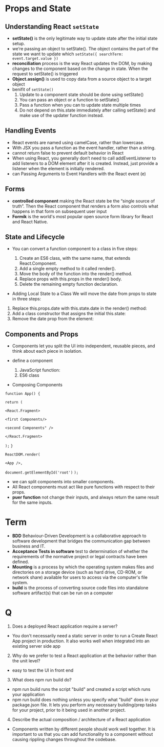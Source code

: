 # Props and State

## Understanding React `setState`
* **setState()** is the only legitimate way to update state after the initial state setup. 
* we’re passing an object to setState(). The object contains the part of the state we want to update which ``setState({ searchTerm: event.target.value })``
* **reconciliation** process is the way React updates the DOM, by making changes to the component based on the change in state. When the request to setState() is triggered
* **Object.assign()** is used to copy data from a source object to a target object
* benifit of ``setState()``
    1. Update to a component state should be done using setState()
    2. You can pass an object or a function to setState()
    3. Pass a function when you can to update state multiple times
    4. Do not depend on this.state immediately after calling setState() and make use of the updater function instead.


## Handling Events
* React events are named using camelCase, rather than lowercase.
* With JSX you pass a function as the event handler, rather than a string.
* cannot return false to prevent default behavior in React
* When using React, you generally don’t need to call addEventListener to add listeners to a DOM element after it is created. Instead, just provide a listener when the element is initially rendered.
* can Passing Arguments to Event Handlers with the React event (e)


## Forms
* **controlled component** making the React state be the “single source of truth”. Then the React component that renders a form also controls what happens in that form on subsequent user input
* **Formik** is the world's most popular open source form library for React and React Native.

## State and Lifecycle

* You can convert a function component to a class in five steps:

    1. Create an ES6 class, with the same name, that extends React.Component.
    2. Add a single empty method to it called render().
    3. Move the body of the function into the render() method.
    4. Replace props with this.props in the render() body.
    5. Delete the remaining empty function declaration.

* Adding Local State to a Class We will move the date from props to state in three steps:
 1. Replace this.props.date with this.state.date in the render() method:
 2. Add a class constructor that assigns the initial this.state:
 3. Remove the date prop from the <calssName /> element:


## Components and Props
* Components let you split the UI into independent, reusable pieces, and think about each piece in isolation.
* define a component 
    1.  JavaScript function:
    2.  ES6 class 

* Composing Components

``function App() {``

  ``return (``

  ``<React.Fragment>``

   ``<first Components/>``

   ``<second Components" />``

``</React.Fragment>``

  ``);``
``}``


``ReactDOM.render(``

  ``<App />,``

  ``document.getElementById('root')``
``);``

*  we can split components into smaller components.
* All React components must act like pure functions with respect to their props.
* **puer function** not change their inputs, and always return the same result for the same inputs.


# Term
* **BDD** Behaviour-Driven Development is a collaborative approach to software development that bridges the communication gap between business and IT.
* **Acceptance Tests in software** test to  determination of whether the requirements of the normative project or legal contracts have been defined.
* **Mounting** is a process by which the operating system makes files and directories on a storage device (such as hard drive, CD-ROM, or network share) available for users to access via the computer's file system.
* **build** is the process of converting source code files into standalone software artifact(s) that can be run on a computer

# Q
1. Does a deployed React application require a server?
- You don't necessarily need a static server in order to run a Create React App project in production. It also works well when integrated into an existing server side app 

2. Why do we prefer to test a React application at the behavior rather than the unit level?
* easy to test the UI in front end
 
3. What does npm run build do?
- npm run build runs the script "build" and created a script which runs your application
- npm run build does nothing unless you specify what "build" does in your package.json file. It lets you perform any necessary building/prep tasks for your project, prior to it being used in another project.

4. Describe the actual composition / architecture of a React application
- Components written by different people should work well together. It is important to us that you can add functionality to a component without causing rippling changes throughout the codebase.
